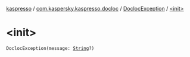 [kaspresso](../../index.md) / [com.kaspersky.kaspresso.docloc](../index.md) / [DoclocException](index.md) / [&lt;init&gt;](./-init-.md)

# &lt;init&gt;

`DoclocException(message: `[`String`](https://kotlinlang.org/api/latest/jvm/stdlib/kotlin/-string/index.html)`?)`